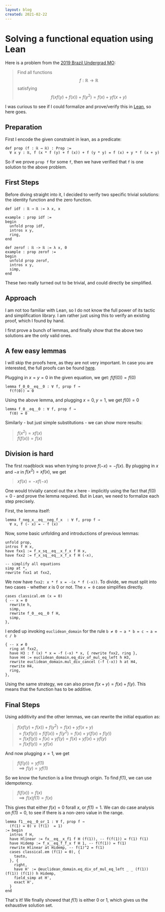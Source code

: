 ```yaml
---
layout: blog
created: 2021-02-22
---
```


Solving a functional equation using Lean
========================================

Here is a problem from the [2019 Brazil Undergrad MO](https://artofproblemsolving.com/community/c1018411_2019_brazil_undergrad_mo):  
> Find all functions $$f: \mathbb{R} \rightarrow \mathbb{R}$$ satisfying $$ f(x f(y) + f(x)) + f(y^2) = f(x) + y f(x + y)$$

I was curious to see if I could formalize and prove/verify this in [Lean](https://leanprover.github.io/), so here goes.

Preparation
-----------

First I encode the given constraint in lean, as a predicate:

```lean
def prop (f : ℝ → ℝ) : Prop := 
  ∀ x y : ℝ, f (x * f (y) + f (x)) + f (y * y) = f (x) + y * f (x + y)
```

So if we prove `prop f` for some `f`, then we have verified that `f` is one solution to the above problem.

First Steps
-----------

Before diving straight into it, I decided to verify two specific trivial solutions: the identity function and the zero function.

```lean
def idf : ℝ → ℝ := λ x, x

example : prop idf :=
begin
  unfold prop idf,
  intros x y,
  ring,
end
```

```lean
def zerof : ℝ -> ℝ := λ x, 0
example : prop zerof :=
begin
  unfold prop zerof,
  intros x y,
  simp,
end
```

These two really turned out to be trivial, and could directly be simplified.

Approach
--------

I am not too familiar with Lean, so I do not know the full power of its tactic and simplification library. I am rather just using this to verify an existing proof, which I found by hand. 

I first prove a bunch of lemmas, and finally show that the above two solutions are the only valid ones.

A few easy lemmas
-----------------

I will skip the proofs here, as they are not very important. In case you are interested, the full proofs can be found [here](https://gist.github.com/anurudhp/9c60e89a5609fa935a5e890c3b9c0aa4).

Plugging in $x = y = 0$ in the given equation, we get: $f(f(0)) = f(0)$
```lean
lemma f_0_0__eq__0 : ∀ f, prop f → 
  f(f(0)) = 0
```

Using the above lemma, and plugging $x = 0, y = 1$, we get $f(0) = 0$
```lean
lemma f_0__eq__0 : ∀ f, prop f → 
  f(0) = 0
```

Similarly - but just simple substitutions - we can show more results:
> $f(x^2) = x f(x)$  
> $f(f(x)) = f(x)$

Division is hard
----------------

The first roadblock was when trying to prove $f(-x) = -f(x)$.
By plugging in $x$ and $-x$ in $f(x^2) = x f(x)$, we get
> $x f(x) = -x f(-x)$

One would trivially cancel out the $x$ here - implicitly using the fact that $f(0) = 0$ - and prove the lemma required.
But in Lean, we need to formalize each step precisely.

First, the lemma itself:
```lean
lemma f_neg_x__eq__neg_f_x  : ∀ f, prop f → 
  ∀ x, f (- x) = - f (x)
```

Now, some basic unfolding and introductions of previous lemmas:
```lean
unfold prop,
intros f H x,
have fxx1 := f_x_sq__eq__x_f_x f H x,
have fxx2 := f_x_sq__eq__x_f_x f H (-x),

-- simplify all equations
simp at *,
rewrite fxx1 at fxx2,
```

We now have `fxx2: x * f x = -(x * f (-x))`. To divide, we must split into two cases - whether $x$ is $0$ or not. The `x = 0` case simplifies directly.

```lean
cases classical.em (x = 0)
{ -- x = 0
  rewrite h,
  simp,
  rewrite f_0__eq__0 f H,
  simp,
},
```

I ended up invoking `euclidean_domain` for the rule `b ≠ 0 → a * b = c → a = c / b`
```lean
{ -- x ≠ 0
  ring at fxx2,
  have H3 : f (x) * x = -f (-x) * x, { rewrite fxx2, ring },
  have H4 := euclidean_domain.eq_div_of_mul_eq_left h H3,
  rewrite euclidean_domain.mul_div_cancel (-f (-x)) h at H4,
  rewrite H4,
  ring,
},
```

Using the same strategy, we can also prove $f(x + y) = f(x) + f(y)$. This means that the function has to be additive.

Final Steps
-----------

Using additivity and the other lemmas, we can rewrite the initial equation as:
> $f(x f(y) + f(x)) + f(y^2) = f(x) + y f(x + y)$  
> $= f(x f(y)) + f(f(x)) + f(y^2) = f(x) + y (f(x) + f(y))$  
> $= f(x f(y)) + f(x) + y f(y) = f(x) + y f(x) + y f(y)$  
> $= f(x f(y)) = y f(x)$  

And now plugging $x = 1$, we get
> $f(f(y)) = y f(1)$  
> $\implies f(y) = y f(1)$

So we know the function is a line through origin. To find $f(1)$, we can use idempotency.
> $f(f(x)) = f(x)$  
> $\implies f(x) f(1) = f(x)$  

This gives that either $f(x) = 0$ forall $x$, or $f(1) = 1$.
We can do case analysis on $f(1) = 0$, to see if there is a non-zero value in the range.
```lean
lemma f1__eq__0_or_1 : ∀ f, prop f →
  (f(1) = 0) ∨ (f(1)  = 1)
:= begin
  intros f H,
  have Hlinear := fx__eq__x_f1 f H (f(1)), -- f(f(1)) = f(1) f(1)
  have Hidemp := f_x__eq_f_f_x f H 1, -- f(f(1)) = f(1)
  rewrite Hlinear at Hidemp, -- f(1)^2 = f(1)
  cases classical.em (f(1) = 0), {
    tauto,
  }, {
    right,
    have H' := @euclidean_domain.eq_div_of_mul_eq_left _ _ (f(1)) (f(1)) (f(1)) h Hidemp,
    field_simp at H',
    exact H',
  }
end
```

That's it! We finally showed that $f(1)$ is either 0 or 1, which gives us the exhaustive solution set.
